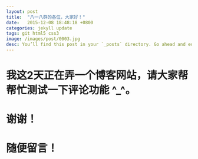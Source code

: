 ```yaml
---
layout: post
title:  "八一八群的各位，大家好！"
date:   2015-12-08 18:48:18 +0800
categories: jekyll update
tags: git html5 css3
image: /images/post/0003.jpg
desc: You’ll find this post in your `_posts` directory. Go ahead and edit it and re-build the site to see your changes...
---
```

# 我这2天正在弄一个博客网站，请大家帮帮忙测试一下评论功能 ^_^。
# 谢谢！
# 随便留言！

